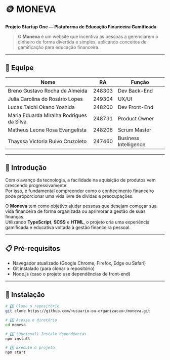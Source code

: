 # 🪙 MONEVA

**Projeto Startup One — Plataforma de Educação Financeira Gamificada**

> O **Moneva** é um website que incentiva as pessoas a gerenciarem o dinheiro de forma divertida e simples, aplicando conceitos de gamificação para educação financeira.

---

## 👥 Equipe

| Nome | RA | Função |
|------|----|--------|
| Breno Gustavo Rocha de Almeida | 248303 | Dev Back-End |
| Julia Carolina do Rosário Lopes | 249304 | UX/UI |
| Lucas Taichi Okano Yoshida | 248200 | Dev Front-End |
| Maria Eduarda Miralha Rodrigues da Silva | 248731 | Product Owner |
| Matheus Leone Rosa Evangelista | 248206 | Scrum Master |
| Thayssa Victoria Ruivo Cruzoleto | 247460 | Business Intelligence |

---

## 🚀 Introdução

Com o avanço da tecnologia, a facilidade na aquisição de produtos vem crescendo progressivamente.  
Por isso, é fundamental compreender como o conhecimento financeiro pode proporcionar uma vida livre de dívidas e preocupações.

O **Moneva** tem como objetivo ajudar pessoas que desejam começar sua vida financeira de forma organizada ou aprimorar a gestão de suas finanças.  
Utilizando **TypeScript**, **SCSS** e **HTML**, o projeto cria uma experiência gamificada e educativa voltada à gestão financeira pessoal.

---

## 📋 Pré-requisitos

- Navegador atualizado (Google Chrome, Firefox, Edge ou Safari)  
- Git instalado (para clonar o repositório)  
- Node.js (caso o projeto use dependências de front-end)

---

## 🔧 Instalação

```bash
# 1️⃣ Clone o repositório
git clone https://github.com/<usuario-ou-organizacao>/moneva.git

# 2️⃣ Acesse o diretório
cd moneva

# 3️⃣ (Opcional) Instale dependências
npm install

# 4️⃣ Execute o projeto
npm start

